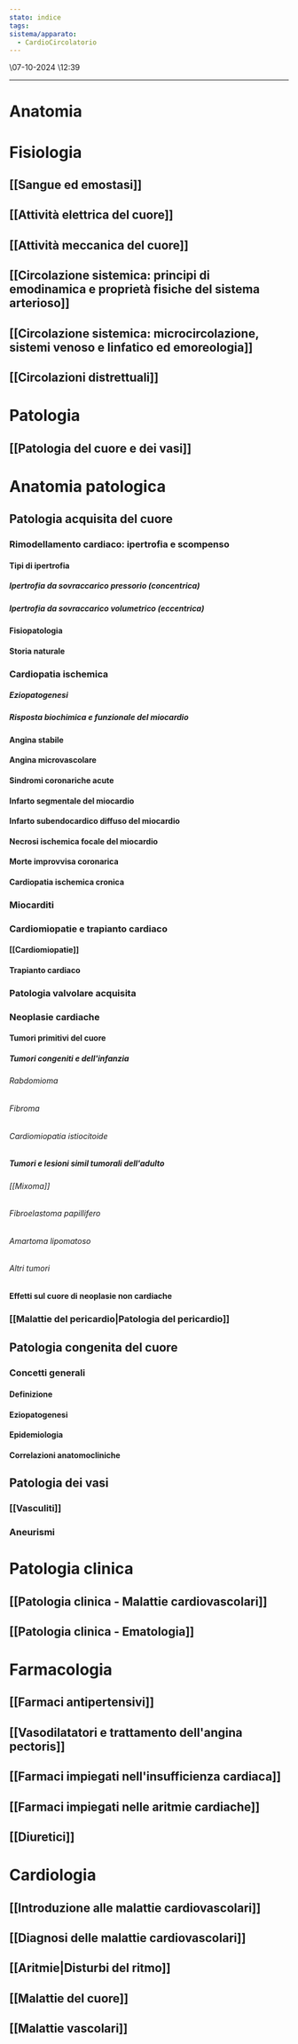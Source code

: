 ```yaml
---
stato: indice
tags: 
sistema/apparato:
  - CardioCircolatorio
---
```

\07-10-2024 \12:39

--- 

# Anatomia

# Fisiologia
## [[Sangue ed emostasi]]
## [[Attività elettrica del cuore]]
## [[Attività meccanica del cuore]]
## [[Circolazione sistemica: principi di emodinamica e proprietà fisiche del sistema arterioso]]
## [[Circolazione sistemica: microcircolazione, sistemi venoso e linfatico ed emoreologia]]
## [[Circolazioni distrettuali]]
# Patologia
## [[Patologia del cuore e dei vasi]]
# Anatomia patologica
## Patologia acquisita del cuore
### Rimodellamento cardiaco: ipertrofia e scompenso
#### Tipi di ipertrofia
##### Ipertrofia da sovraccarico pressorio (concentrica)
##### Ipertrofia da sovraccarico volumetrico (eccentrica)
#### Fisiopatologia
#### Storia naturale
### Cardiopatia ischemica
##### Eziopatogenesi
##### Risposta biochimica e funzionale del miocardio
#### Angina stabile
#### Angina microvascolare
#### Sindromi coronariche acute
#### Infarto segmentale del miocardio
#### Infarto subendocardico diffuso del miocardio
#### Necrosi ischemica focale del miocardio
#### Morte improvvisa coronarica
#### Cardiopatia ischemica cronica
### Miocarditi
### Cardiomiopatie e trapianto cardiaco
#### [[Cardiomiopatie]]
#### Trapianto cardiaco
### Patologia valvolare acquisita
### Neoplasie cardiache
#### Tumori primitivi del cuore
##### Tumori congeniti e dell'infanzia
###### Rabdomioma
###### Fibroma
###### Cardiomiopatia istiocitoide
##### Tumori e lesioni simil tumorali dell'adulto
###### [[Mixoma]]
###### Fibroelastoma papillifero
###### Amartoma lipomatoso
###### Altri tumori
#### Effetti sul cuore di neoplasie non cardiache
### [[Malattie del pericardio|Patologia del pericardio]]
## Patologia congenita del cuore
### Concetti generali
#### Definizione
#### Eziopatogenesi
#### Epidemiologia
#### Correlazioni anatomocliniche
## Patologia dei vasi
### [[Vasculiti]]
### Aneurismi
# Patologia clinica
## [[Patologia clinica - Malattie cardiovascolari]]
## [[Patologia clinica - Ematologia]]
# Farmacologia
## [[Farmaci antipertensivi]]
## [[Vasodilatatori e trattamento dell'angina pectoris]]
## [[Farmaci impiegati nell'insufficienza cardiaca]]
## [[Farmaci impiegati nelle aritmie cardiache]]
## [[Diuretici]]
# Cardiologia
## [[Introduzione alle malattie cardiovascolari]]
## [[Diagnosi delle malattie cardiovascolari]]
## [[Aritmie|Disturbi del ritmo]]
## [[Malattie del cuore]]
## [[Malattie vascolari]]










